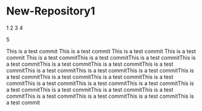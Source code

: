 New-Repository1
===============
1
2
3
4

5

This is a test commit This is a test commit This is a test commit This is a test commit  This is a test commitThis is a test commitThis is a test commitThis is a test commitThis is a test commitThis is a test commitThis is a test commitThis is a test commitThis is a test commitThis is a test commitThis is a test commitThis is a test commitThis is a test commitThis is a test commitThis is a test commitThis is a test commitThis is a test commitThis is a test commitThis is a test commitThis is a test commitThis is a test commitThis is a test commitThis is a test commitThis is a test commitThis is a test commit
